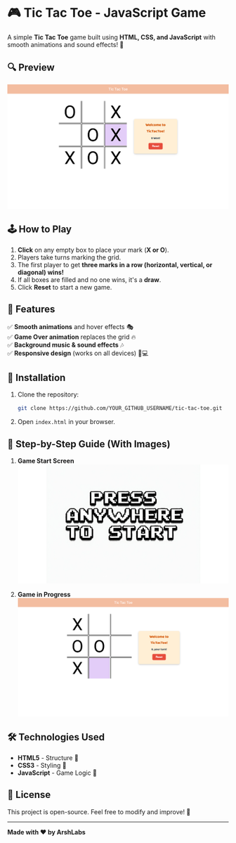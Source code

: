 # 🎮 Tic Tac Toe - JavaScript Game

A simple **Tic Tac Toe** game built using **HTML, CSS, and JavaScript** with smooth animations and sound effects! 🎵


## 🔍 Preview
![Game Screenshot](images/screenshot.png)  


## 🕹️ How to Play

1. **Click** on any empty box to place your mark (**X or O**).
2. Players take turns marking the grid.
3. The first player to get **three marks in a row (horizontal, vertical, or diagonal) wins!**
4. If all boxes are filled and no one wins, it's a **draw**.
5. Click **Reset** to start a new game.

## 🎨 Features
✅ **Smooth animations** and hover effects 🎭  
✅ **Game Over animation** replaces the grid 🔥  
✅ **Background music & sound effects** 🎶  
✅ **Responsive design** (works on all devices) 📱💻  

## 🔧 Installation
1. Clone the repository:
   ```sh
   git clone https://github.com/YOUR_GITHUB_USERNAME/tic-tac-toe.git
   ```
2. Open `index.html` in your browser.

## 📸 Step-by-Step Guide (With Images)

1. **Game Start Screen**  
   ![Start Screen](images/startscreen.png)

2. **Game in Progress**  
   ![Gameplay](images/gameplay.png)

## 🛠️ Technologies Used
- **HTML5** - Structure 📜
- **CSS3** - Styling 🎨
- **JavaScript** - Game Logic 🧠

## 📜 License
This project is open-source. Feel free to modify and improve! 🎉

---
**Made with ❤️ by ArshLabs**

